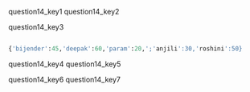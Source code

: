 question14_key1
question14_key2



question14_key3
```python

{'bijender':45,'deepak':60,'param':20,';'anjili':30,'roshini':50}
 ```


question14_key4
question14_key5

 
question14_key6
question14_key7
